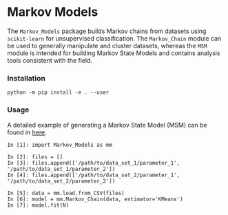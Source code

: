 # Markov Models

The `Markov_Models` package builds Markov chains from datasets using `scikit-learn` for unsupervised classification. The `Markov_Chain` module can be used to generally manipulate and cluster datasets, whereas the `MSM` module is intended for building Markov State Models and contains analysis tools consistent with the field.

### Installation

    python -m pip install -e . --user

### Usage
A detailed example of generating a Markov State Model (MSM) can be found in [here]('./examples/standard_msm.ipynb').

    In [1]: import Markov_Models as mm

    In [2]: files = []
    In [3]: files.append(['/path/to/data_set_1/parameter_1', '/path/to/data_set_1/parameter_2'])
    In [4]: files.append(['/path/to/data_set_2/parameter_1', '/path/to/data_set_2/parameter_2'])

    In [5]: data = mm.load.from_CSV(files)
    In [6]: model = mm.Markov_Chain(data, estimator='KMeans')
    In [7]: model.fit(N)
